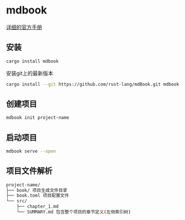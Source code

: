 # mdbook

[详细的官方手册](https://rust-lang.github.io/mdBook/)

## 安装

```sh
cargo install mdbook
```

安装git上的最新版本

```sh
cargo install --git https://github.com/rust-lang/mdBook.git mdbook
```

## 创建项目

```sh
mdbook init project-name
```

## 启动项目

```sh
mdbook serve --open
```

## 项目文件解析

```sh
project-name/
├── book/ 项目生成文件目录
├── book.toml 项目配置文件
└── src/
    ├── chapter_1.md
    └── SUMMARY.md 包含整个项目的章节定义(左侧索引树)
```
